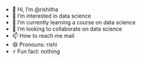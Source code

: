 - 👋 Hi, I’m @rishitha
- 👀 I’m interested in data science
- 🌱 I’m currently learning a course on data science
- 💞️ I’m looking to collaborate on data science
- 📫 How to reach me mail
- 😄 Pronouns: rishi
- ⚡ Fun fact: nothing

<!---
rishi77807/rishi77807 is a ✨ special ✨ repository because its `README.md` (this file) appears on your GitHub profile.
You can click the Preview link to take a look at your changes.
--->
